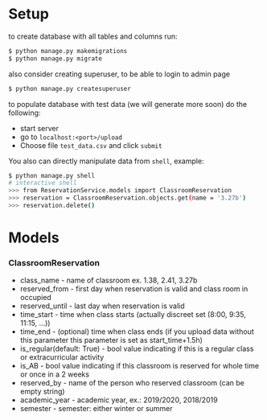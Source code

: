 # Setup

to create database with all tables and columns run:
```bash
$ python manage.py makemigrations
$ python manage.py migrate
``` 
also consider creating superuser, to be able to login to admin page

```bash
$ python manage.py createsuperuser
```

to populate database with test data (we will generate more soon) do the following:

* start server
* go to `localhost:<port>/upload`
* Choose file `test_data.csv` and click `submit`

You also can directly manipulate data from `shell`, example:
```bash
$ python manage.py shell
# interactive shell
>>> from ReservationService.models import ClassroomReservation
>>> reservation = ClassroomReservation.objects.get(name = '3.27b')
>>> reservation.delete()
```
# Models

### ClassroomReservation

* class_name - name of classroom ex. 1.38, 2.41, 3.27b
* reserved_from - first day when reservation is valid and class room in occupied
* reserved_until - last day when reservation is valid
* time_start - time when class starts (actually discreet set (8:00, 9:35, 11:15, ...))
* time_end - (optional) time when class ends (if you upload data without this parameter this parameter is set as start_time+1.5h) 
* is_regular(default: True) - bool value indicating if this is a regular class or extracurricular activity
* is_AB - bool value indicating if this classroom is reserved for whole time or once in a 2 weeks
* reserved_by - name of the person who reserved classroom (can be empty string)
* academic_year - academic year, ex.: 2019/2020, 2018/2019
* semester - semester: either winter or summer 
